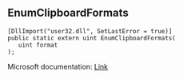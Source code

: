 ## EnumClipboardFormats

```
[DllImport("user32.dll", SetLastError = true)]
public static extern uint EnumClipboardFormats(
   uint format
);
```

Microsoft documentation: [Link](https://docs.microsoft.com/en-us/windows/win32/api/winuser/nf-winuser-enumclipboardformats)
